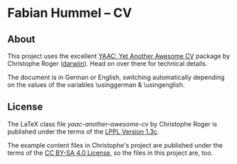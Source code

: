 # Fabian Hummel – CV

## About

This project uses the excellent [YAAC: Yet Another Awesome CV](https://github.com/darwiin/yaac-another-awesome-cv) package by Christophe Roger ([darwiin](https://github.com/darwiin)). Head on over there for technical details.

The document is in German or English, switching automatically depending on the
values of the variables \usinggerman & \usingenglish.

## License

The LaTeX class file _yaac-another-awesome-cv_ by Christophe Roger is published under the terms of the [LPPL Version 1.3c](https://www.latex-project.org/lppl.txt).

The example content files in Christophe's project are published under the terms of the [CC BY-SA 4.0 License](https://creativecommons.org/licenses/by-sa/4.0/legalcode), so the files in this project are, too.
